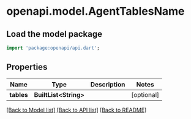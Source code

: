 # openapi.model.AgentTablesName

## Load the model package
```dart
import 'package:openapi/api.dart';
```

## Properties
Name | Type | Description | Notes
------------ | ------------- | ------------- | -------------
**tables** | **BuiltList&lt;String&gt;** |  | [optional] 

[[Back to Model list]](../README.md#documentation-for-models) [[Back to API list]](../README.md#documentation-for-api-endpoints) [[Back to README]](../README.md)


